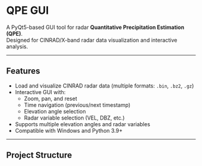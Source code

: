 # QPE GUI

A PyQt5-based GUI tool for radar **Quantitative Precipitation Estimation (QPE)**.  
Designed for CINRAD/X-band radar data visualization and interactive analysis.

---

## Features

- Load and visualize CINRAD radar data (multiple formats: `.bin`, `.bz2`, `.gz`)  
- Interactive GUI with:
  - Zoom, pan, and reset
  - Time navigation (previous/next timestamp)
  - Elevation angle selection
  - Radar variable selection (VEL, DBZ, etc.)  
- Supports multiple elevation angles and radar variables  
- Compatible with Windows and Python 3.9+  

---

## Project Structure

